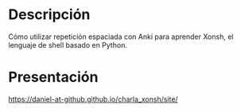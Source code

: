 # Descripción

Cómo utilizar repetición espaciada con Anki para aprender Xonsh, el lenguaje de shell basado en Python.

# Presentación

https://daniel-at-github.github.io/charla_xonsh/site/
